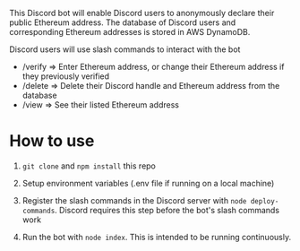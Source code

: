 This Discord bot will enable Discord users to anonymously declare their public Ethereum address. The database of Discord users and corresponding Ethereum addresses is stored in AWS DynamoDB.

Discord users will use slash commands to interact with the bot
- /verify => Enter Ethereum address, or change their Ethereum address if they previously verified
- /delete => Delete their Discord handle and Ethereum address from the database
- /view => See their listed Ethereum address

# How to use

1. `git clone` and `npm install` this repo

2. Setup environment variables (.env file if running on a local machine)

3. Register the slash commands in the Discord server with `node deploy-commands`. Discord requires this step before the bot's slash commands work

4. Run the bot with `node index`. This is intended to be running continuously.